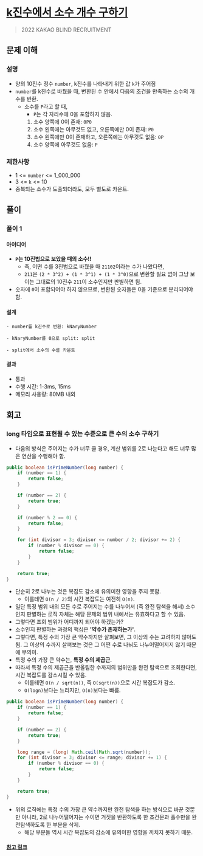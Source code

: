 # [k진수에서 소수 개수 구하기]

[k진수에서 소수 개수 구하기]: https://school.programmers.co.kr/learn/courses/30/lessons/92335

> 2022 KAKAO BLIND RECRUITMENT

## 문제 이해

### 설명

- 양의 10진수 정수 `number`, k진수를 나타내기 위한 값 `k`가 주어짐
- `number`를 k진수로 바꿨을 때, 변환된 수 안에서 다음의 조건을 만족하는 소수의 개수를 반환.
  - 소수를 `P`라고 할 때,
    - `P`는 각 자리수에 0을 포함하지 않음.
    1. 소수 양쪽에 0이 존재: `0P0`
    2. 소수 왼쪽에는 아무것도 없고, 오른쪽에만 0이 존재: `P0`
    3. 소수 왼쪽에만 0이 존재하고, 오른쪽에는 아무것도 없음: `0P`
    4. 소수 양쪽에 아무것도 없음: `P`

### 제한사항

- 1 <= `number` <= 1_000_000
- 3 <= `k` <= 10
- 중복되는 소수가 도출되더라도, 모두 별도로 카운트.

## 풀이

### 풀이 1

#### 아이디어

- **`P`는 10진법으로 보았을 때의 소수!!**
  - 즉, 어떤 수를 3진법으로 바꿨을 때 `21102`이라는 수가 나왔다면,
  - `211`은 `(2 * 3^2) + (1 * 3^1) + (1 * 3^0)`으로 변환할 필요 없이 그냥 보이는 그대로의 10진수 `211`이 소수인지만 판별하면 됨.
- 숫자에 `0`이 포함되어야 하지 않으므로, 변환된 숫자들은 0을 기준으로 분리되어야 함.

#### 설계

```text
- number를 k진수로 변환: kNaryNumber

- kNaryNumber를 0으로 split: split

- split에서 소수의 수를 카운트
```

#### 결과

- 통과
- 수행 시간: 1-3ms, 15ms
- 메모리 사용량: 80MB 내외

## 회고

### long 타입으로 표현될 수 있는 수준으로 큰 수의 소수 구하기

- 다음의 방식은 주어지는 수가 너무 클 경우, 계산 범위를 2로 나눈다고 해도 너무 많은 연산을 수행해야 함.

```java
public boolean isPrimeNumber(long number) {
    if (number == 1) {
        return false;
    }

    if (number == 2) {
        return true;
    }

    if (number % 2 == 0) {
        return false;
    }

    for (int divisor = 3; divisor <= number / 2; divisor += 2) {
        if (number % divisor == 0) {
            return false;
        }
    }

    return true;
}
```

- 단순히 2로 나누는 것은 복잡도 감소에 유의미한 영향을 주지 못함.
  - 이를테면 `O(n / 2)`의 시간 복잡도는 여전히 `O(n)`.
- 일단 특정 범위 내의 모든 수로 주어지는 수를 나누어서 (즉 완전 탐색을 해서) 소수인지 판별하는 로직 자체는 해당 문제의 범위 내에서는 유효하다고 할 수 있음.
- 그렇다면 조회 범위가 어디까지 되어야 하겠는가?
- 소수인지 판별하는 과정의 핵심은 **'약수가 존재하는가'**.
- 그렇다면, 특정 수의 가장 큰 약수까지만 살펴보면, 그 이상의 수는 고려하지 않아도 됨. 그 이상의 수까지 살펴보는 것은 그 어떤 수로 나눠도 나누어떨어지지 않기 때문에 무의미.
- 특정 수의 가장 큰 약수는, **특정 수의 제곱근.**
- 따라서 특정 수의 제곱근을 반올림한 수까지의 범위만을 완전 탐색으로 조회한다면, 시간 복잡도를 감소시킬 수 있음.
  - 이를테면 `O(n / sqrt(n))`, 즉 `O(sqrt(n))`으로 시간 복잡도가 감소.
  - `O(logn)`보다는 느리지만, `O(n)`보다는 빠름.

```java
public boolean isPrimeNumber(long number) {
    if (number == 1) {
        return false;
    }

    if (number == 2) {
        return true;
    }

    long range = (long) Math.ceil(Math.sqrt(number));
    for (int divisor = 3; divisor <= range; divisor += 1) {
        if (number % divisor == 0) {
            return false;
        }
    }

    return true;
}
```

- 위의 로직에는 특정 수의 가장 큰 약수까지만 완전 탐색을 하는 방식으로 바꾼 것뿐만 아니라, 2로 나누어떨어지는 수이면 거짓을 반환하도록 한 조건문과 홀수만을 완전탐색하도록 한 부분을 삭제.
  - 해당 부분들 역시 시간 복잡도의 감소에 유의미한 영향을 끼치지 못하기 때문.

#### [참고 링크]

[참고 링크]: https://chat.openai.com/share/96bbc391-2f3f-45bd-99f9-aea9fcdf122c
